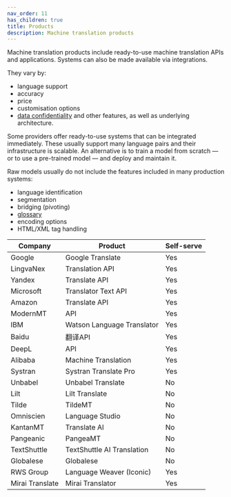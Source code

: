 ```yaml
---
nav_order: 11
has_children: true
title: Products
description: Machine translation products
---
```


Machine translation products include ready-to-use machine translation APIs and applications.  Systems can also be made available via integrations.

They vary by:

- language support
- accuracy
- price
- customisation options
- [data confidentiality](data-confidentiality.md)
and other features, as well as underlying architecture.

Some providers offer ready-to-use systems that can be integrated immediately.  These usually support many language pairs and their infrastructure is scalable.  An alternative is to train a model from scratch — or to use a pre-trained model — and deploy and maintain it.

Raw models usually do not include the features included in many production systems:
- language identification
- segmentation
- bridging (pivoting)
- [glossary](../customisation/glossaries.md)
- encoding options
- HTML/XML tag handling


| Company | Product | Self-serve |
| --- | --- | --- |
| Google | Google Translate | Yes |
| LingvaNex | Translation API | Yes |
| Yandex | Translate API | Yes |
| Microsoft | Translator Text API | Yes |
| Amazon | Translate API | Yes |
| ModernMT | API | Yes |
| IBM | Watson Language Translator | Yes |
| Baidu | 翻译API | Yes |
| DeepL | API | Yes |
| Alibaba | Machine Translation | Yes |
| Systran | Systran Translate Pro | Yes |
| Unbabel | Unbabel Translate | No |
| Lilt | Lilt Translate | No |
| Tilde | TildeMT | No |
| Omniscien | Language Studio | No |
| KantanMT | Translate AI | No |
| Pangeanic | PangeaMT | No |
| TextShuttle | TextShuttle AI Translation | No |
| Globalese | Globalese | No |
| RWS Group | Language Weaver (Iconic) | Yes |
| Mirai Translate | Mirai Translator | Yes |
